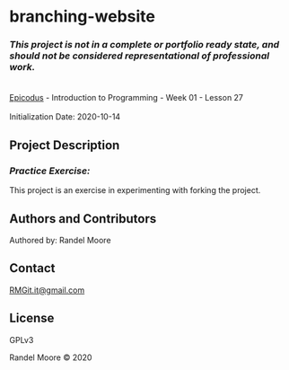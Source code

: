 # branching-website
### _This project is not in a complete or portfolio ready state, and should not be considered representational of professional work._<br><br>
[Epicodus](https://www.epicodus.com/) - Introduction to Programming - Week 01 - Lesson 27<br><br>
Initialization Date: 2020-10-14

## Project Description
### _Practice Exercise:_<br>
This project is an exercise in experimenting with forking the project.
## Authors and Contributors
Authored by: Randel Moore

## Contact
RMGit.it@gmail.com

## License

GPLv3

Randel Moore © 2020
